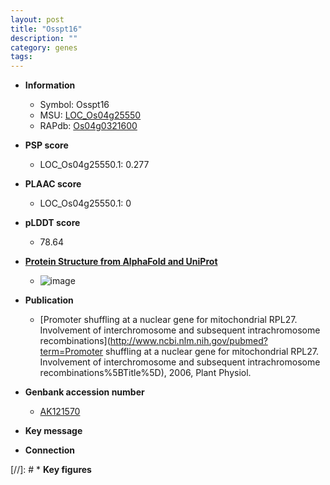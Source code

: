 ```yaml
---
layout: post
title: "Osspt16"
description: ""
category: genes
tags: 
---
```


* **Information**  
    + Symbol: Osspt16  
    + MSU: [LOC_Os04g25550](http://rice.plantbiology.msu.edu/cgi-bin/ORF_infopage.cgi?orf=LOC_Os04g25550)  
    + RAPdb: [Os04g0321600](http://rapdb.dna.affrc.go.jp/viewer/gbrowse_details/irgsp1?name=Os04g0321600)  

* **PSP score**  
    + LOC_Os04g25550.1: 0.277 

* **PLAAC score**  
    + LOC_Os04g25550.1: 0 

* **pLDDT score**
    + 78.64

* **[Protein Structure from AlphaFold and UniProt](https://www.uniprot.org/uniprotkb/Q7X923/entry#structure)**
    + ![image](https://ricepsp.github.io/images/Q7/AF-Q7X923-F1.png)

* **Publication**  
    + [Promoter shuffling at a nuclear gene for mitochondrial RPL27. Involvement of interchromosome and subsequent intrachromosome recombinations](http://www.ncbi.nlm.nih.gov/pubmed?term=Promoter shuffling at a nuclear gene for mitochondrial RPL27. Involvement of interchromosome and subsequent intrachromosome recombinations%5BTitle%5D), 2006, Plant Physiol.

* **Genbank accession number**  
    + [AK121570](http://www.ncbi.nlm.nih.gov/nuccore/AK121570)

* **Key message**  

* **Connection**  

[//]: # * **Key figures**  


